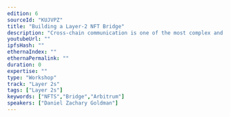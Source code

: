 ```yaml
---
edition: 6
sourceId: "KUJVPZ"
title: "Building a Layer-2 NFT Bridge"
description: "Cross-chain communication is one of the most complex and interesting parts of multi-chain development. In this workshop we’ll build out an NFT bridge from the ground up between Ethereum and Arbitrum covering all you need to know about bridging design and cross chain messaging. You’ll walk out with a set of smart contracts you can use to bridge your mainnet NFT collection along with way more than you ever wanted to know about bridging."
youtubeUrl: ""
ipfsHash: ""
ethernaIndex: ""
ethernaPermalink: ""
duration: 0
expertise: ""
type: "Workshop"
track: "Layer 2s"
tags: ["Layer 2s"]
keywords: ["NFTS","Bridge","Arbitrum"]
speakers: ["Daniel Zachary Goldman"]
---
```

